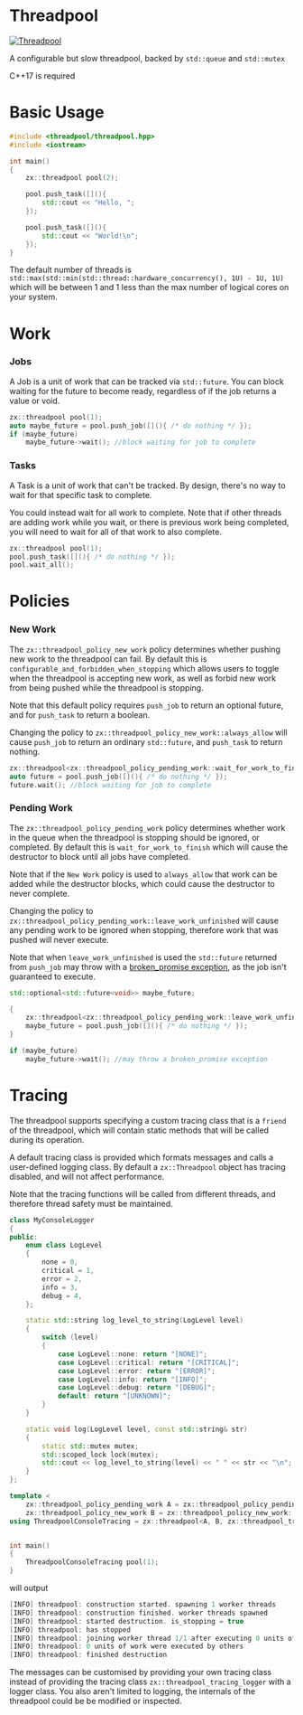 # Threadpool

[![Threadpool](https://github.com/Zephilinox/Threadpool/actions/workflows/threadpool.yml/badge.svg)](https://github.com/Zephilinox/Threadpool/actions/workflows/threadpool.yml)

A configurable but slow threadpool, backed by `std::queue` and `std::mutex`

C++17 is required

# Basic Usage

```cpp
#include <threadpool/threadpool.hpp>
#include <iostream>

int main()
{
    zx::threadpool pool(2);

    pool.push_task([](){
        std::cout << "Hello, ";
    });

    pool.push_task([](){
        std::cout << "World!\n";
    });
}
```

The default number of threads is `std::max(std::min(std::thread::hardware_concurrency(), 1U) - 1U, 1U)` which will be between 1 and 1 less than the max number of logical cores on your system.

# Work

### Jobs

A Job is a unit of work that can be tracked via `std::future`.
You can block waiting for the future to become ready, regardless of if the job returns a value or void.

```cpp
zx::threadpool pool(1);
auto maybe_future = pool.push_job([](){ /* do nothing */ });
if (maybe_future)
    maybe_future->wait(); //block waiting for job to complete
```

### Tasks

A Task is a unit of work that can't be tracked.
By design, there's no way to wait for that specific task to complete.

You could instead wait for all work to complete. Note that if other threads are adding work while you wait, or there is previous work being completed, you will need to wait for all of that work to also complete.

```cpp
zx::threadpool pool(1);
pool.push_task([](){ /* do nothing */ });
pool.wait_all();
```

# Policies

### New Work

The `zx::threadpool_policy_new_work` policy determines whether pushing new work to the threadpool can fail. By default this is `configurable_and_forbidden_when_stopping` which allows users to toggle when the threadpool is accepting new work, as well as forbid new work from being pushed while the threadpool is stopping.

Note that this default policy requires `push_job` to return an optional future, and for `push_task` to return a boolean.

Changing the policy to `zx::threadpool_policy_new_work::always_allow` will cause `push_job` to return an ordinary `std::future`, and `push_task` to return nothing.

```cpp
zx::threadpool<zx::threadpool_policy_pending_work::wait_for_work_to_finish, zx::threadpool_policy_new_work::always_allow> pool(1);
auto future = pool.push_job([](){ /* do nothing */ });
future.wait(); //block waiting for job to complete
```

### Pending Work

The `zx::threadpool_policy_pending_work` policy determines whether work in the queue when the threadpool is stopping should be ignored, or completed. By default this is `wait_for_work_to_finish` which will cause the destructor to block until all jobs have completed.

Note that if the `New Work` policy is used to `always_allow` that work can be added while the destructor blocks, which could cause the destructor to never complete.

Changing the policy to `zx::threadpool_policy_pending_work::leave_work_unfinished` will cause any pending work to be ignored when stopping, therefore work that was pushed will never execute.

Note that when `leave_work_unfinished` is used the `std::future` returned from `push_job` may throw with a [broken_promise exception](https://en.cppreference.com/w/cpp/thread/future_errc), as the job isn't guaranteed to execute.

```cpp
std::optional<std::future<void>> maybe_future;

{
    zx::threadpool<zx::threadpool_policy_pending_work::leave_work_unfinished> pool(1);
    maybe_future = pool.push_job([](){ /* do nothing */ });
}

if (maybe_future)
    maybe_future->wait(); //may throw a broken_promise exception
```

# Tracing

The threadpool supports specifying a custom tracing class that is a `friend` of the threadpool, which will contain static methods that will be called during its operation.

A default tracing class is provided which formats messages and calls a user-defined logging class. By default a `zx::Threadpool` object has tracing disabled, and will not affect performance.

Note that the tracing functions will be called from different threads, and therefore thread safety must be maintained.

```cpp
class MyConsoleLogger
{
public:
    enum class LogLevel
    {
        none = 0,
        critical = 1,
        error = 2,
        info = 3,
        debug = 4,
    };

    static std::string log_level_to_string(LogLevel level)
    {
        switch (level)
        {
            case LogLevel::none: return "[NONE]";
            case LogLevel::critical: return "[CRITICAL]";
            case LogLevel::error: return "[ERROR]";
            case LogLevel::info: return "[INFO]";
            case LogLevel::debug: return "[DEBUG]";
            default: return "[UNKNOWN]";
        }
    }

    static void log(LogLevel level, const std::string& str)
    {
        static std::mutex mutex;
        std::scoped_lock lock(mutex);
        std::cout << log_level_to_string(level) << " " << str << "\n";
    }
};

template <
    zx::threadpool_policy_pending_work A = zx::threadpool_policy_pending_work::wait_for_work_to_finish,
    zx::threadpool_policy_new_work B = zx::threadpool_policy_new_work::configurable_and_forbidden_when_stopping>
using ThreadpoolConsoleTracing = zx::threadpool<A, B, zx::threadpool_tracing_logger<MyConsoleLogger>>;


int main()
{
    ThreadpoolConsoleTracing pool(1);
}
```

will output

```cpp
[INFO] threadpool: construction started. spawning 1 worker threads
[INFO] threadpool: construction finished. worker threads spawned
[INFO] threadpool: started destruction. is_stopping = true
[INFO] threadpool: has stopped
[INFO] threadpool: joining worker thread 1/1 after executing 0 units of work
[INFO] threadpool: 0 units of work were executed by others
[INFO] threadpool: finished destruction
```

The messages can be customised by providing your own tracing class instead of providing the tracing class `zx::threadpool_tracing_logger` with a logger class. You also aren't limited to logging, the internals of the threadpool could be be modified or inspected.